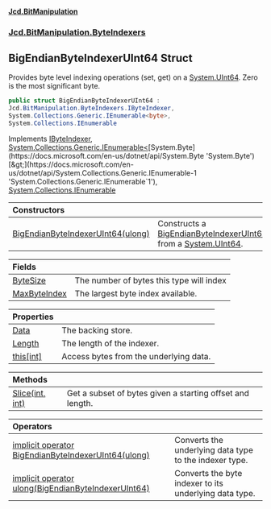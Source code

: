 #### [Jcd.BitManipulation](index.md 'index')
### [Jcd.BitManipulation.ByteIndexers](Jcd.BitManipulation.ByteIndexers.md 'Jcd.BitManipulation.ByteIndexers')

## BigEndianByteIndexerUInt64 Struct

Provides byte level indexing operations (set, get) on
a [System.UInt64](https://docs.microsoft.com/en-us/dotnet/api/System.UInt64 'System.UInt64'). Zero is the most
significant byte.

```csharp
public struct BigEndianByteIndexerUInt64 :
Jcd.BitManipulation.ByteIndexers.IByteIndexer,
System.Collections.Generic.IEnumerable<byte>,
System.Collections.IEnumerable
```

Implements [IByteIndexer](Jcd.BitManipulation.ByteIndexers.IByteIndexer.md 'Jcd.BitManipulation.ByteIndexers.IByteIndexer'), [System.Collections.Generic.IEnumerable&lt;](https://docs.microsoft.com/en-us/dotnet/api/System.Collections.Generic.IEnumerable-1 'System.Collections.Generic.IEnumerable`1')[System.Byte](https://docs.microsoft.com/en-us/dotnet/api/System.Byte 'System.Byte')[&gt;](https://docs.microsoft.com/en-us/dotnet/api/System.Collections.Generic.IEnumerable-1 'System.Collections.Generic.IEnumerable`1'), [System.Collections.IEnumerable](https://docs.microsoft.com/en-us/dotnet/api/System.Collections.IEnumerable 'System.Collections.IEnumerable')

| Constructors                                                                                                                                                                                                                          |                                                                                                                                                                                                                                                                            |
|:--------------------------------------------------------------------------------------------------------------------------------------------------------------------------------------------------------------------------------------|:---------------------------------------------------------------------------------------------------------------------------------------------------------------------------------------------------------------------------------------------------------------------------|
| [BigEndianByteIndexerUInt64(ulong)](Jcd.BitManipulation.ByteIndexers.BigEndianByteIndexerUInt64.BigEndianByteIndexerUInt64(ulong).md 'Jcd.BitManipulation.ByteIndexers.BigEndianByteIndexerUInt64.BigEndianByteIndexerUInt64(ulong)') | Constructs a [BigEndianByteIndexerUInt64](Jcd.BitManipulation.ByteIndexers.BigEndianByteIndexerUInt64.md 'Jcd.BitManipulation.ByteIndexers.BigEndianByteIndexerUInt64') from a [System.UInt64](https://docs.microsoft.com/en-us/dotnet/api/System.UInt64 'System.UInt64'). |

| Fields                                                                                                                                                                 |                                          |
|:-----------------------------------------------------------------------------------------------------------------------------------------------------------------------|:-----------------------------------------|
| [ByteSize](Jcd.BitManipulation.ByteIndexers.BigEndianByteIndexerUInt64.ByteSize.md 'Jcd.BitManipulation.ByteIndexers.BigEndianByteIndexerUInt64.ByteSize')             | The number of bytes this type will index |
| [MaxByteIndex](Jcd.BitManipulation.ByteIndexers.BigEndianByteIndexerUInt64.MaxByteIndex.md 'Jcd.BitManipulation.ByteIndexers.BigEndianByteIndexerUInt64.MaxByteIndex') | The largest byte index available.        |

| Properties                                                                                                                                                    |                                        |
|:--------------------------------------------------------------------------------------------------------------------------------------------------------------|:---------------------------------------|
| [Data](Jcd.BitManipulation.ByteIndexers.BigEndianByteIndexerUInt64.Data.md 'Jcd.BitManipulation.ByteIndexers.BigEndianByteIndexerUInt64.Data')                | The backing store.                     |
| [Length](Jcd.BitManipulation.ByteIndexers.BigEndianByteIndexerUInt64.Length.md 'Jcd.BitManipulation.ByteIndexers.BigEndianByteIndexerUInt64.Length')          | The length of the indexer.             |
| [this[int]](Jcd.BitManipulation.ByteIndexers.BigEndianByteIndexerUInt64.this[int].md 'Jcd.BitManipulation.ByteIndexers.BigEndianByteIndexerUInt64.this[int]') | Access bytes from the underlying data. |

| Methods                                                                                                                                                                        |                                                           |
|:-------------------------------------------------------------------------------------------------------------------------------------------------------------------------------|:----------------------------------------------------------|
| [Slice(int, int)](Jcd.BitManipulation.ByteIndexers.BigEndianByteIndexerUInt64.Slice(int,int).md 'Jcd.BitManipulation.ByteIndexers.BigEndianByteIndexerUInt64.Slice(int, int)') | Get a subset of bytes given a starting offset and length. |

| Operators                                                                                                                                                                                                                                                                                                                                        |                                                        |
|:-------------------------------------------------------------------------------------------------------------------------------------------------------------------------------------------------------------------------------------------------------------------------------------------------------------------------------------------------|:-------------------------------------------------------|
| [implicit operator BigEndianByteIndexerUInt64(ulong)](Jcd.BitManipulation.ByteIndexers.BigEndianByteIndexerUInt64.op_ImplicitJcd.BitManipulation.ByteIndexers.BigEndianByteIndexerUInt64(ulong).md 'Jcd.BitManipulation.ByteIndexers.BigEndianByteIndexerUInt64.op_Implicit Jcd.BitManipulation.ByteIndexers.BigEndianByteIndexerUInt64(ulong)') | Converts the underlying data type to the indexer type. |
| [implicit operator ulong(BigEndianByteIndexerUInt64)](Jcd.BitManipulation.ByteIndexers.BigEndianByteIndexerUInt64.op_Implicitulong(Jcd.BitManipulation.ByteIndexers.BigEndianByteIndexerUInt64).md 'Jcd.BitManipulation.ByteIndexers.BigEndianByteIndexerUInt64.op_Implicit ulong(Jcd.BitManipulation.ByteIndexers.BigEndianByteIndexerUInt64)') | Converts the byte indexer to its underlying data type. |

